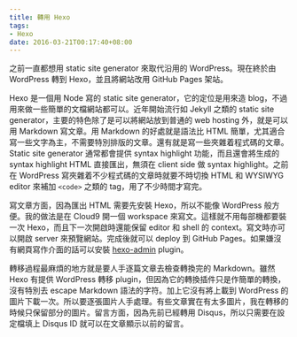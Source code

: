 ```yaml
---
title: 轉用 Hexo
tags:
- Hexo
date: 2016-03-21T00:17:40+08:00
---
```



之前一直都想用 static site generator 來取代沿用的 WordPress。現在終於由 WordPress 轉到 Hexo，並且將網站改用 GitHub Pages 架站。

Hexo 是一個用 Node 寫的 static site generator，它的定位是用來造 blog，不過用來做一些簡單的文檔網站都可以。近年開始流行如 Jekyll 之類的 static site generator，主要的特色除了是可以將網站放到普通的 web hosting 外，就是可以用 Markdown 寫文章。用 Markdown 的好處就是語法比 HTML 簡單，尤其適合寫一些文字為主，不需要特別排版的文章。還有就是寫一些夾雜着程式碼的文章。Static site generator 通常都會提供 syntax highlight 功能，而且還會將生成的 syntax highlight HTML 直接匯出，無須在 client side 做 syntax highlight。之前在 WordPress 寫夾雜着不少程式碼的文章時就要不時切換 HTML 和 WYSIWYG editor 來補加 `<code>` 之類的 tag，用了不少時間才寫完。

寫文章方面，因為匯出 HTML 需要先安裝 Hexo，所以不能像 WordPress 般方便。我的做法是在 Cloud9 開一個 workspace 來寫文。這樣就不用每部機都要裝一次 Hexo，而且下一次開啟時還能保留 editor 和 shell 的 context。寫文時亦可以開啟 server 來預覽網站。完成後就可以 deploy 到 GitHub Pages。如果嫌沒有網頁寫作介面的話可以安裝 [hexo-admin](https://github.com/jaredly/hexo-admin) plugin。

轉移過程最麻煩的地方就是要人手逐篇文章去檢查轉換完的 Markdown。雖然 Hexo 有提供 WordPress 轉移 plugin，但因為它的轉換插件只是作簡單的轉換，沒有特別去 escape Markdown 語法的字符。加上它沒有將上載到 WordPress 的圖片下載一次。所以要逐張圖片人手處理。有些文章實在有太多圖片，我在轉移的時候只保留部分的圖片。留言方面，因為先前已經轉用 Disqus，所以只需要在設定檔填上 Disqus ID 就可以在文章顯示以前的留言。

